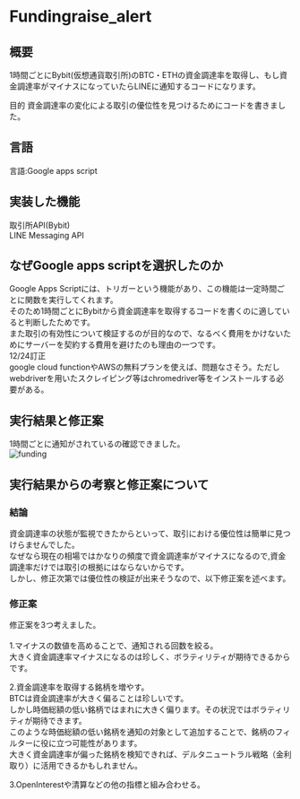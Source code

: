 # Fundingraise_alert
## 概要
1時間ごとにBybit(仮想通貨取引所)のBTC・ETHの資金調達率を取得し、もし資金調達率がマイナスになっていたらLINEに通知するコードになります。

目的
資金調達率の変化による取引の優位性を見つけるためにコードを書きました。

## 言語
言語:Google apps script<br>

## 実装した機能
取引所API(Bybit)<br>
LINE Messaging API

## なぜGoogle apps scriptを選択したのか
Google Apps Scriptには、トリガーという機能があり、この機能は一定時間ごとに関数を実行してくれます。<br>
そのため1時間ごとにBybitから資金調達率を取得するコードを書くのに適していると判断したためです。<br>
また取引の有効性について検証するのが目的なので、なるべく費用をかけないためにサーバーを契約する費用を避けたのも理由の一つです。<br>
12/24訂正<br>
google cloud functionやAWSの無料プランを使えば、問題なさそう。ただしwebdriverを用いたスクレイピング等はchromedriver等をインストールする必要がある。<br>

## 実行結果と修正案
1時間ごとに通知がされているの確認できました。<br>
![funding](https://github.com/sueokz/fundingraise_alert/assets/77056617/5cb3d35b-6dc3-4371-946e-926c61c608c5)

## 実行結果からの考察と修正案について
### 結論
資金調達率の状態が監視できたからといって、取引における優位性は簡単に見つけらませんでした。<br>
なぜなら現在の相場ではかなりの頻度で資金調達率がマイナスになるので,資金調達率だけでは取引の根拠にはならないからです。<br>
しかし、修正次第では優位性の検証が出来そうなので、以下修正案を述べます。

### 修正案
修正案を3つ考えました。<br><br>
1.マイナスの数値を高めることで、通知される回数を絞る。<br>
大きく資金調達率マイナスになるのは珍しく、ボラティリティが期待できるからです。

2.資金調達率を取得する銘柄を増やす。<br>
BTCは資金調達率が大きく偏ることは珍しいです。<br>
しかし時価総額の低い銘柄ではまれに大きく偏ります。その状況ではボラティリティが期待できます。<br>
このような時価総額の低い銘柄を通知の対象として追加することで、銘柄のフィルターに役に立つ可能性があります。<br>
大きく資金調達率が偏った銘柄を検知できれば、デルタニュートラル戦略（金利取り）に活用できるかもしれません。

3.OpenInterestや清算などの他の指標と組み合わせる。
